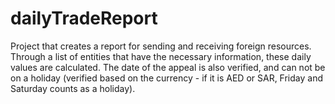 # dailyTradeReport

Project that creates a report for sending and receiving foreign resources.
Through a list of entities that have the necessary information, these daily values are calculated.
The date of the appeal is also verified, and can not be on a holiday (verified based on the currency - if it is AED or SAR, Friday and Saturday counts as a holiday).

